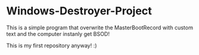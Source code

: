 # Windows-Destroyer-Project

This is a simple program that overwrite the MasterBootRecord with custom text and the computer instanly get BSOD!

This is my first repository anyway! :)
